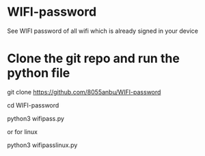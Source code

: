 # WIFI-password
See WIFI password of all wifi which is already signed in your device

# Clone the git repo and run the python file
git clone https://github.com/8055anbu/WIFI-password

cd WIFI-password

python3 wifipass.py

or for linux

python3 wifipasslinux.py
